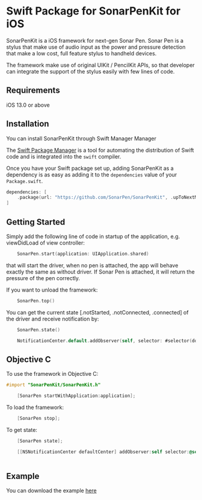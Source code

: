 Swift Package for SonarPenKit for iOS
 ===================================

SonarPenKit is a iOS framework for next-gen Sonar Pen.  Sonar Pen is a stylus that make use of audio input as the power and pressure detection that make a low cost, full feature stylus to handheld devices.

The framework make use of original UIKit /  PencilKit APIs, so that developer can integrate the support of the stylus easily with few lines of code.

## Requirements

iOS 13.0 or above

## Installation

You can install SonarPenKit through Swift Manager Manager

The [Swift Package Manager](https://swift.org/package-manager/) is a tool for automating the distribution of Swift code and is integrated into the `swift` compiler. 

Once you have your Swift package set up, adding SonarPenKit as a dependency is as easy as adding it to the `dependencies` value of your `Package.swift`.

```swift
dependencies: [
    .package(url: "https://github.com/SonarPen/SonarPenKit", .upToNextMajor(from: "0.7.2"))
]
```

## Getting Started

Simply add the following line of code in startup of the application, e.g. viewDidLoad of view controller:

```swift
    SonarPen.start(application: UIApplication.shared)
```

that will start the driver, when no pen is attached, the app will behave exactly the same as without driver.  If Sonar Pen is attached, it will return the pressure of the pen correctly.

If you want to unload the framework:

```swift
    SonarPen.top()
```

You can get the current state [.notStarted, .notConnected, .connected] of the driver and receive notification by:

```swift
    SonarPen.state()

    NotificationCenter.default.addObserver(self, selector: #selector(doStateChanged), name: Notification.Name.SonarPenKitStateChanged, object:nil)
```



## Objective C

To use the framework in Objective C:

```objective-c
#import "SonarPenKit/SonarPenKit.h"

    [SonarPen startWithApplication:application];
```

To load the framework:

```objective-c
    [SonarPen stop];
```

To get state:

```objective-c
    [SonarPen state];

    [[NSNotificationCenter defaultCenter] addObserver:self selector:@selector(doStateChanged:) name:NSNotification.SonarPenKitStateChanged object:nil];
    
```



## Example

You can download the example [here](
https://github.com/SonarPen/SonarPenKitExample)
